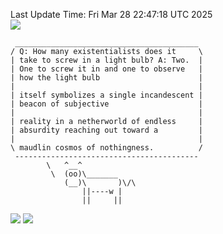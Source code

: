 Last Update Time: 
Fri Mar 28 22:47:18 UTC 2025
<br>![](https://img.shields.io/badge/%E5%A4%A7%E5%AE%B6-%E5%AE%89%E5%AE%89-green)<br>
```
 _________________________________________
/ Q: How many existentialists does it     \
| take to screw in a light bulb? A: Two.  |
| One to screw it in and one to observe   |
| how the light bulb                      |
|                                         |
| itself symbolizes a single incandescent |
| beacon of subjective                    |
|                                         |
| reality in a netherworld of endless     |
| absurdity reaching out toward a         |
|                                         |
\ maudlin cosmos of nothingness.          /
 -----------------------------------------
        \   ^__^
         \  (oo)\_______
            (__)\       )\/\
                ||----w |
                ||     ||
```
![](https://github-readme-stats.vercel.app/api?username=chenlitw)
![](https://github-readme-stats.vercel.app/api/top-langs/?username=chenlitw)
